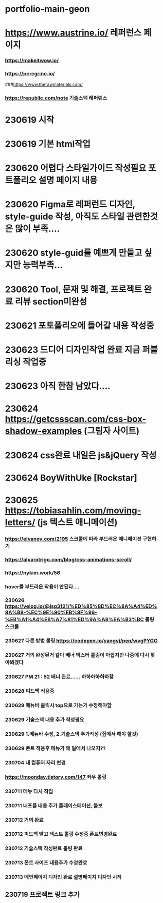 # portfolio-main-geon
# https://www.austrine.io/ 레퍼런스 페이지
### https://makeitwow.io/
### https://peregrine.io/
###https://www.therawmaterials.com/
### https://republic.com/note 기술스택 레퍼런스
# 230619 시작
# 230619 기본 html작업
# 230620 어렵다 스타일가이드 작성필요 포트폴리오 설명 페이지 내용
# 230620 Figma로 레퍼런드 디자인, style-guide 작성, 아직도 스타일 관련한것은 많이 부족....
# 230620 style-guid를 예쁘게 만들고 싶지만 능력부족...
# 230620 Tool,  문재 및 해결, 프로젝트 완료 리뷰 section미완성 
# 230621 포토폴리오에 들어갈 내용 작성중
# 230623 드디어 디자인작업 완료 지금 퍼블리싱 작업중
# 230623 아직 한참 남았다....
# 230624 https://getcssscan.com/css-box-shadow-examples (그림자 사이트)
# 230624 css완료 내일은 js&jQuery 작성
# 230624 BoyWithUke [Rockstar]
# 230625 https://tobiasahlin.com/moving-letters/ (js 텍스트 애니메이션)
### https://elvanov.com/2195  스크롤에 따라 부드러운 애니메이션 구현하기
### https://alvarotrigo.com/blog/css-animations-scroll/ 
### https://nykim.work/56
### hover를 부드러운 작용이 안된다....
### 230626 https://velog.io/@jsg3121/%ED%85%8D%EC%8A%A4%ED%8A%B8-%EC%9E%90%EB%8F%99-%EB%A1%A4%EB%A7%81%ED%9A%A8%EA%B3%BC 롤링스크롤
### 230627 다른 방법 롤링 https://codepen.io/yangyj/pen/wvgPYGO
### 230627 거의 완성된거 같다 배너 텍스터 롤링이 아쉽지만 나중에 다시 찾아봐겠다
### 230627 PM 21 : 52 배너 완료...... 하하하하하하핳
### 230628 피드백 적용중 
### 230629 메뉴바 클릭시 top으로 가는거 수정해야함
### 230629 기술스택 내용 추가 작성필요
### 230629 1.메뉴바 수정, 2.기술스택 추가작성 (집에서 해야 할것)
### 230629 폰트 적용후 메뉴가 왜 밑에서 나오지??
### 230704 내 컴퓨터 자리 변경

### https://moonday.tistory.com/147 좌우 롤링

### 230711 메뉴 다시 작업
### 230711 내포폴 내용 추가 플레이스테이션, 볼보
### 230712 거의 완료
### 230712 피드백 받고 텍스트 롤링 수정중 폰트변경완료
### 230712 기술스택 작성완료 롤링 완료
### 230713 폰트 사이즈 내용추가 수정완료
### 230713 메인페이지 디자인 완료 설명페이지 디자인 시작

## 230719 프로젝트 링크 추가

